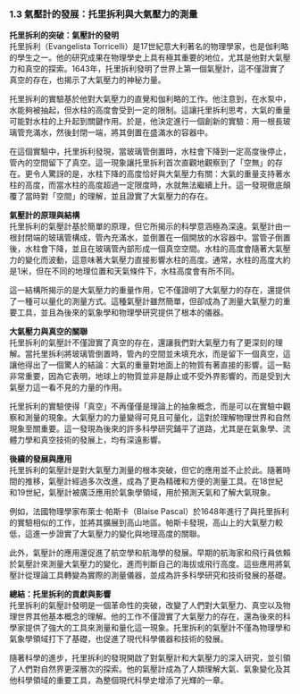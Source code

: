 ### 1.3 氣壓計的發展：托里拆利與大氣壓力的測量  

**托里拆利的突破：氣壓計的發明**  
托里拆利（Evangelista Torricelli）是17世紀意大利著名的物理學家，也是伽利略的學生之一。他的研究成果在物理學史上具有極其重要的地位，尤其是他對大氣壓力和真空的探索。1643年，托里拆利發明了世界上第一個氣壓計，這不僅證實了真空的存在，也揭示了大氣壓力的神秘力量。

托里拆利的實驗基於他對大氣壓力的直覺和伽利略的工作。他注意到，在水泵中，水能夠被抽起，但水柱的高度會受到一定的限制。這讓托里拆利思考，大氣的重量可能對水柱的上升起到關鍵作用。於是，他決定進行一個創新的實驗：用一根長玻璃管充滿水，然後封閉一端，將其倒置在盛滿水的容器中。

在這個實驗中，托里拆利發現，當玻璃管倒置時，水柱會下降到一定高度後停止，管內的空間留下了真空。這一現象讓托里拆利首次直觀地觀察到了「空無」的存在。更令人驚訝的是，水柱下降的高度恰好與大氣壓力有關：大氣的重量支持著水柱的高度，而當水柱的高度超過一定限度時，水就無法繼續上升。這一發現徹底顛覆了當時對「空間」的理解，並且證實了大氣壓力的存在。

**氣壓計的原理與結構**  
托里拆利的氣壓計基於簡單的原理，但它所揭示的科學意涵極為深遠。氣壓計由一根封閉端的玻璃管構成，管內充滿水，並倒置在一個開放的水容器中。當管子倒置後，水柱會下降，並且在玻璃管內部形成一個真空空間。水柱的高度會隨著大氣壓力的變化而波動，這意味著大氣壓力直接影響水柱的高度。通常，水柱的高度大約是1米，但在不同的地理位置和天氣條件下，水柱高度會有所不同。

這一結構所揭示的是大氣壓力的重量作用，它不僅證明了大氣壓力的存在，還提供了一種可以量化的測量方式。這種氣壓計雖然簡單，但卻成為了測量大氣壓力的重要工具，並且為後來的氣象學和物理學研究提供了根本的儀器。

**大氣壓力與真空的關聯**  
托里拆利的氣壓計不僅證實了真空的存在，還讓我們對大氣壓力有了更深刻的理解。當托里拆利將玻璃管倒置時，管內的空間並未填充水，而是留下一個真空，這讓他得出了一個驚人的結論：大氣的重量對地面上的物質有著直接的影響。這一點非常重要，因為它表明，地球上的物質並非是靜止或不受外界影響的，而是受到大氣壓力這一看不見的力量的作用。

托里拆利的實驗使得「真空」不再僅僅是理論上的抽象概念，而是可以在實驗中觀察和測量的現象。大氣壓力的力量變得可見且可量化，這對於理解物理世界和自然現象至關重要。這一發現為後來的許多科學研究鋪平了道路，尤其是在氣象學、流體力學和真空技術的發展上，均有深遠影響。

**後續的發展與應用**  
托里拆利的氣壓計是對大氣壓力測量的根本突破，但它的應用並不止於此。隨著時間的推移，氣壓計經過多次改進，成為了更為精確和方便的測量工具。在18世紀和19世紀，氣壓計被廣泛應用於氣象學領域，用於預測天氣和了解大氣現象。

例如，法國物理學家布萊士·帕斯卡（Blaise Pascal）於1648年進行了與托里拆利的實驗相似的工作，並將其擴展到高山地區。帕斯卡發現，高山上的大氣壓力較低，這進一步證實了大氣壓力的變化與地理高度的關聯。

此外，氣壓計的應用還促進了航空學和航海學的發展。早期的航海家和飛行員依賴於氣壓計來測量大氣壓力的變化，進而判斷自己的海拔或飛行高度。這些應用將氣壓計從理論工具轉變為實際的測量儀器，並成為許多科學研究和技術發展的基礎。

**總結：托里拆利的貢獻與影響**  
托里拆利的氣壓計發明是一個革命性的突破，改變了人們對大氣壓力、真空以及物理世界其他基本概念的理解。他的工作不僅證實了大氣壓力的存在，還為後來的科學家提供了強大的工具來測量和量化這一現象。托里拆利的氣壓計不僅為物理學和氣象學領域打下了基礎，也促進了現代科學儀器和技術的發展。

隨著科學的進步，托里拆利的發現開啟了對氣壓計和大氣壓力的深入研究，並引領了人們對自然界更深層次的探索。他的氣壓計成為了人類理解大氣、氣象變化及其他科學領域的重要工具，為整個現代科學史增添了光輝的一章。